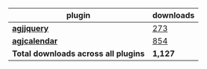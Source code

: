 plugin|downloads
------|----------
[**agjjquery**](https://www.npmjs.com/package/agjjquery)|[273](https://www.npmjs.com/package/agjjquery)
[**agjcalendar**](https://www.npmjs.com/package/agjcalendar)|[854](https://www.npmjs.com/package/agjcalendar)
**Total downloads across all plugins**|**1,127**
